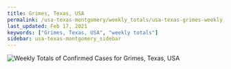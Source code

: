 ```yaml
---
title: Grimes, Texas, USA
permalink: /usa-texas-montgomery/weekly_totals/usa-texas-grimes-weekly_totals.html
last_updated: Feb 17, 2021
keywords: ["Grimes, Texas, USA", "weekly totals"]
sidebar: usa-texas-montgomery_sidebar
---
```


![Weekly Totals of Confirmed Cases for Grimes, Texas, USA](/covid_tracker/images/graphs/usa-texas-grimes-weekly_totals_graph.png)
